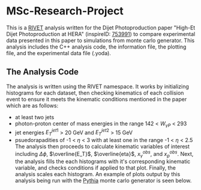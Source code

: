 # MSc-Research-Project

This is a [RIVET](rivet.hepforge.org) analysis written for the Dijet Photoproduction paper "High-Et Dijet Photoproduction at HERA" (inspireID: [753991](https://inspirehep.net/literature/753991)) to compare experimental data presented in this paper to simulations from monte carlo generator. This analysis includes the C++  analysis code, the information file, the plotting file, and the experimental data file (.yoda).

## The Analysis Code

The analysis is written using the RIVET namespace. It works by initializing histograms for each dataset, then checking kinematics of each collision event to ensure it meets the kinematic conditions mentioned in the paper which are as follows:
 - at least two jets
 - photon-proton center of mass energies in the range 142 < $W_{\gamma P}$ < 293
 - jet energies $E_T^{jet1}$ > 20 GeV and $E_T^{jet2}$ > 15 GeV
 - psuedorapadities of -1 < $\eta$ < 3 with at least one in the range -1 < $\eta$ < 2.5
The analysis then proceeds to calculate kinematic variables of interest including $\Delta \phi$, $\overline{E_T}$, $\overline{eta}$, $x_{\gamma}^{obs}$, and $x_p^{obs}$. Next, the analysis fills the each histograms with it's corresponding kinematic variable, and checks conditions if applied to that plot. Finally, the analysis scales each histogram. An example of plots output by this analysis being run with the [Pythia](pythia.org) monte carlo generator is seen below.
